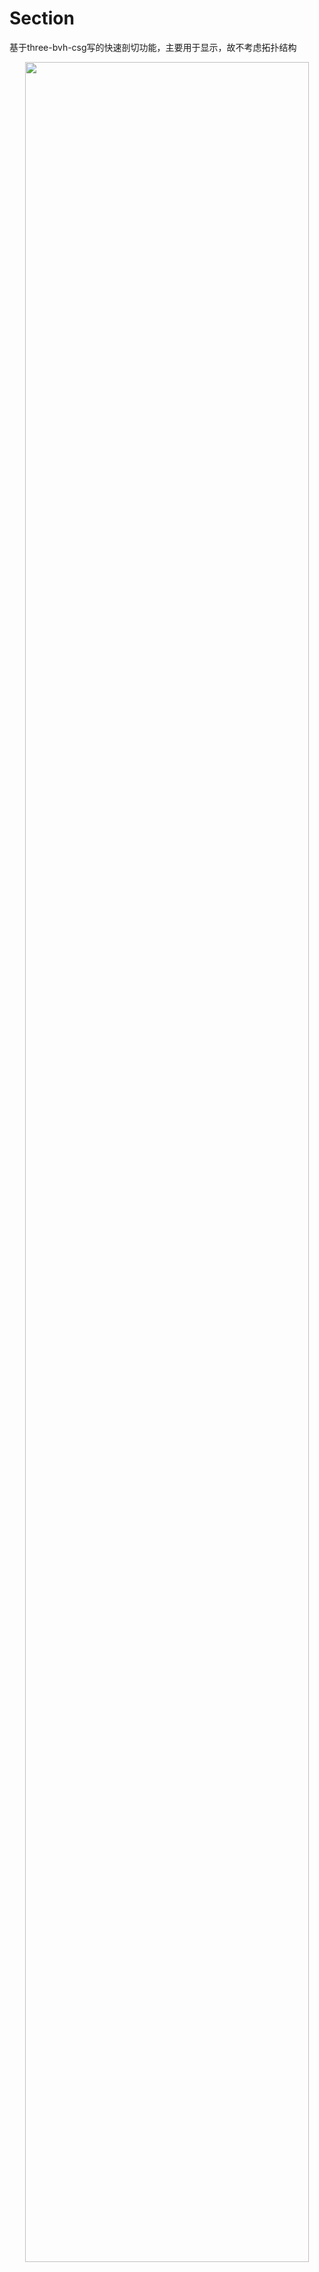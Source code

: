 # Section
基于three-bvh-csg写的快速剖切功能，主要用于显示，故不考虑拓扑结构
<p align="center">
  <img src="image/show.gif" align="center" width="95%">
</p>
